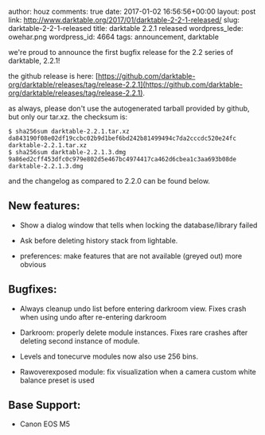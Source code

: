 author: houz
comments: true
date: 2017-01-02 16:56:56+00:00
layout: post
link: http://www.darktable.org/2017/01/darktable-2-2-1-released/
slug: darktable-2-2-1-released
title: darktable 2.2.1 released
wordpress_lede: owehar.png
wordpress_id: 4664
tags: announcement, darktable

we're proud to announce the first bugfix release for the 2.2 series of darktable, 2.2.1!

the github release is here: [https://github.com/darktable-org/darktable/releases/tag/release-2.2.1](https://github.com/darktable-org/darktable/releases/tag/release-2.2.1).

as always, please don't use the autogenerated tarball provided by github, but only our tar.xz. the checksum is:

    
    $ sha256sum darktable-2.2.1.tar.xz
    da843190f08e02df19ccbc02b9d1bef6bd242b81499494c7da2cccdc520e24fc  darktable-2.2.1.tar.xz
    $ sha256sum darktable-2.2.1.3.dmg
    9a86ed2cff453dfc0c979e802d5e467bc4974417ca462d6cbea1c3aa693b08de  darktable-2.2.1.3.dmg


and the changelog as compared to 2.2.0 can be found below.


## New features:





 	
  * Show a dialog window that tells when locking the database/library failed

 	
  * Ask before deleting history stack from lightable.

 	
  * preferences: make features that are not available (greyed out) more obvious




## Bugfixes:





 	
  * Always cleanup undo list before entering darkroom view. Fixes crash when using undo after re-entering darkroom

 	
  * Darkroom: properly delete module instances. Fixes rare crashes after deleting second instance of module.

 	
  * Levels and tonecurve modules now also use 256 bins.

 	
  * Rawoverexposed module: fix visualization when a camera custom white balance preset is used




## Base Support:





 	
  * Canon EOS M5


